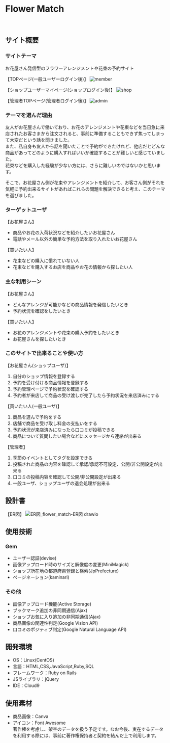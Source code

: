 # Flower Match
​
## サイト概要
### サイトテーマ
お花屋さん発信型のフラワーアレンジメントや花束の予約サイト  

【TOPページ(一般ユーザーログイン後)】
![member](https://github.com/plant0322/flower_match/assets/159232279/0f09c467-9a13-465f-91c8-5f10ced0dacf)

【ショップユーザーマイページ(ショップログイン後)】
![shop](https://github.com/plant0322/flower_match/assets/159232279/a10f64e7-f483-46e0-9954-e3dbf9df27a8)

【管理者TOPページ(管理者ログイン後)】
![admin](https://github.com/plant0322/flower_match/assets/159232279/b50f0525-b00a-4e8c-afa1-7a91430b654d)

### テーマを選んだ理由
友人がお花屋さんで働いており、お花のアレンジメントや花束などを当日急に来店されたお客さまから注文されると、事前に準備することもできず焦ってしまって大変だという話を聞きました。  
また、私自身も友人から話を聞いたことで予約ができたけれど、他店だとどんな商品があってどのように購入すればいいか確認することが難しいと感じていました。  
花束などを購入した経験が少ない方には、さらに難しいのではないかと思います。

そこで、お花屋さん側が花束やアレンジメントを紹介して、お客さん側がそれを気軽に予約出来るサイトがあればこれらの問題を解決できると考え、このテーマを選びました。
​
### ターゲットユーザ
【お花屋さん】
- 商品やお花の入荷状況などを紹介したいお花屋さん
- 電話やメール以外の簡単な予約方法を取り入れたいお花屋さん

【買いたい人】
- 花束などの購入に慣れていない人
- 花束などを購入するお店を商品やお花の情報から探したい人
​
### 主な利用シーン
【お花屋さん】
- どんなアレンジが可能かなどの商品情報を発信したいとき
- 予約状況を確認をしたいとき

【買いたい人】
- お花のアレンジメントや花束の購入予約をしたいとき
- お花屋さんを探したいとき
​
### このサイトで出来ることや使い方
【お花屋さん(ショップユーザ)】
1. 自分のショップ情報を登録する
2. 予約を受け付ける商品情報を登録する
3. 予約管理ページで予約状況を確認する
4. 予約者が来店して商品の受け渡しが完了したら予約状況を来店済みにする

【買いたい人(一般ユーザ)】
1. 商品を選んで予約をする
2. 店舗で商品を受け取し料金の支払いをする
3. 予約状況が来店済みになったら口コミが投稿できる
4. 商品について質問したい場合などにメッセージから連絡が出来る

【管理者】
1. 季節のイベントとしてタグを設定できる
2. 投稿された商品の内容を確認して承認/承認不可設定、公開/非公開設定が出来る
3. 口コミの投稿内容を確認して公開/非公開設定が出来る
4. 一般ユーザ、ショップユーザの退会処理が出来る

## 設計書
【ER図】
![ER図_flower_match-ER図 drawio](https://github.com/plant0322/flower_match/assets/159232279/4c40940e-4a88-4fe6-9b30-a801bf0c5c4c)
​
## 使用技術

### Gem
- ユーザー認証(devise)
- 画像アップロード時のサイズと解像度の変更(MiniMagick)
- ショップ所在地の都道府県登録と検索(JpPrefecture)
- ページネーション(kaminari)

### その他
- 画像アップロード機能(Active Storage)
- ブックマーク追加の非同期通信(Ajax)
- ショップお気に入り追加の非同期通信(Ajax)
- 商品画像の関連性判定(Google Vision API)
- 口コミのポジティブ判定(Google Natural Language API)

## 開発環境
- OS：Linux(CentOS)
- 言語：HTML,CSS,JavaScript,Ruby,SQL
- フレームワーク：Ruby on Rails
- JSライブラリ：jQuery
- IDE：Cloud9
​
## 使用素材

- 商品画像：Canva
- アイコン：Font Awesome  
著作権を考慮し、架空のデータを扱う予定です。なお今後、実在するデータを利用する際には、事前に著作権保持者と契約を結んだ上で利用します。
